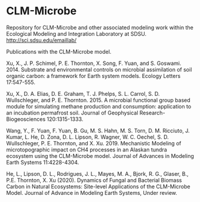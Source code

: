 # CLM-Microbe
Repository for CLM-Microbe and other associated modeling work within the Ecological Modeling and Integration Laboratory at SDSU. http://sci.sdsu.edu/emaillab/

Publications with the CLM-Microbe model.

Xu, X., J. P. Schimel, P. E. Thornton, X. Song, F. Yuan, and S. Goswami. 2014. Substrate and environmental controls on microbial assimilation of soil organic carbon: a framework for Earth system models. Ecology Letters 17:547-555.

Xu, X., D. A. Elias, D. E. Graham, T. J. Phelps, S. L. Carrol, S. D. Wullschleger, and P. E. Thornton. 2015. A microbial functional group based module for simulating methane production and consumption: application to an incubation permafrost soil. Journal of Geophysical Research-Biogeosciences 120:1315-1333.

Wang, Y., F. Yuan, F. Yuan, B. Gu, M. S. Hahn, M. S. Torn, D. M. Ricciuto, J. Kumar, L. He, D. Zona, D. L. Lipson, R. Wagner, W. C. Oechel, S. D. Wullschleger, P. E. Thornton, and X. Xu. 2019. Mechanistic Modeling of microtopographic impact on CH4 processes in an Alaskan tundra ecosystem using the CLM-Microbe model. Journal of Advances in Modeling Earth Systems 11:4228-4304.

He, L., Lipson, D. L., Rodrigues, J. L., Mayes, M. A., Bjork, R. G., Glaser, B., P.E. Thornton, X. Xu (2020). Dynamics of Fungal and Bacterial Biomass Carbon in Natural Ecosystems: Site-level Applications of the CLM-Microbe Model. Journal of Advance in Modeling Earth Systems, Under review. 
